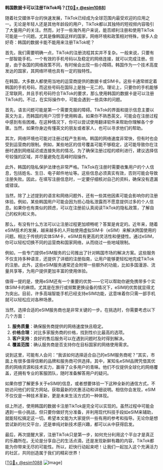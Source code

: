 **韩国数据卡可以注册TikTok吗？[[TG💪+ @esim1088](https://t.me/s/esim1088)]**

随着社交媒体平台的快速发展，TikTok已经成为全球范围内最受欢迎的应用之一。无论是年轻人还是其他年龄段的用户，TikTok都以其独特的短视频内容吸引了大量用户的关注。然而，对于一些海外用户来说，能否顺利注册和使用TikTok可能是一个问题。尤其是像韩国这样的国家，网络环境和政策相对特殊，很多人会好奇：韩国的数据卡能不能用来注册TikTok呢？

首先，我们需要明确一点，TikTok的注册流程其实并不复杂。一般来说，只要有一部智能手机、一个有效的手机号码以及稳定的网络连接，就可以完成注册。但是，由于各国的网络政策不同，有时候会出现一些小障碍。韩国作为一个技术高度发达的国家，其网络环境也具有一定的独特性。

在韩国，大多数人都使用当地的运营商提供的数据卡或SIM卡。这些卡通常绑定着韩国的手机号码，而这些号码在国际上是独一无二的。理论上，只要你的手机能够正常联网，并且手机号码符合TikTok的要求，那么使用韩国的数据卡是可以注册TikTok的。不过，在实际操作中，可能会遇到一些具体的问题。

首先，语言问题可能是第一个需要克服的障碍。TikTok的界面和提示信息主要以英文为主，而韩国的用户习惯于使用韩语。如果你不熟悉英文，可能会在注册过程中感到有些困难。在这种情况下，你可以尝试使用翻译软件来帮助你理解各个步骤。当然，如果你身边有懂英文的朋友或者家人，也可以寻求他们的帮助。

其次，网络环境也可能对注册过程产生影响。韩国的网络速度非常快，但有时也会受到运营商的限制。例如，某些地区的信号覆盖可能不够稳定，这可能导致你在注册时遇到网络延迟或连接失败的情况。为了确保注册过程的顺利进行，建议选择信号较强的区域，并尽量避免在高峰时段操作。

此外，韩国的隐私保护法律也非常严格。TikTok在注册时需要收集用户的个人信息，包括姓名、生日、电子邮件地址等。这些信息必须真实有效，否则可能会导致注册失败。因此，在填写注册信息时，一定要仔细核对自己的资料，确保没有遗漏或错误。

当然，除了上述提到的语言和网络问题外，还有一些其他因素可能会影响你的注册体验。例如，某些韩国用户可能会因为担心隐私泄露而不愿意提供过多的个人信息。如果你也有类似的顾虑，可以在注册前认真阅读TikTok的隐私政策，了解自己的权利和义务。

那么，有没有什么方法可以让注册过程更加顺畅呢？答案是肯定的。近年来，随着eSIM技术的发展，越来越多的人开始使用虚拟SIM卡（eSIM）来解决跨国使用的问题。相比于传统的实体SIM卡，eSIM具有更高的灵活性和便捷性。通过eSIM，你可以轻松切换不同的运营商和国家网络，从而绕过一些地域限制。

例如，一些专门提供eSIM服务的公司推出了针对韩国市场的解决方案。这些服务不仅支持多种语言，还提供了详细的注册指南，让用户能够更轻松地完成TikTok的注册。此外，这些eSIM服务通常还会附带一些额外的功能，比如多国漫游、流量共享等，为用户提供更加丰富的使用体验。

值得一提的是，使用eSIM还有一个重要的优势——它可以帮助你避免携带多个实体SIM卡的麻烦。尤其是在旅行或频繁更换设备的情况下，eSIM的优势就显得尤为突出。目前，许多高端智能手机已经支持eSIM功能，这意味着你只需一部手机就可以轻松应对各种场景。

当然，选择合适的eSIM服务商也是非常关键的一步。在挑选时，你需要考虑以下几个方面：

1. **服务质量**：确保服务商提供的网络速度快且稳定。
2. **价格合理**：对比多家服务商的价格，找到性价比最高的选项。
3. **客户支持**：良好的售后服务可以在遇到问题时及时得到解决。
4. **覆盖范围**：确认服务商是否支持你在目标国家的网络使用需求。

说到这里，可能有人会问：“我该如何选择适合自己的eSIM服务商呢？”其实，市面上有很多值得信赖的品牌和服务商可供选择。其中，某知名eSIM品牌凭借其优质的网络资源和技术实力，赢得了众多用户的青睐。他们不仅提供全球化的网络覆盖，还拥有专业的客服团队，随时准备解答用户的疑问。

如果你想了解更多关于eSIM的信息，或者想要体验一下这种全新的通信方式，不妨访问他们的官方网站，获取最新的优惠活动和详细说明。相信你会发现，eSIM不仅仅是一种技术革新，更是未来生活方式的一种体现。

综上所述，使用韩国的数据卡注册TikTok是完全可以实现的。虽然过程中可能会遇到一些小挑战，但只要你做好充分准备，并利用现代科技手段如eSIM来辅助，就能轻松搞定这一切。希望本文能为大家提供一些有用的参考和指导。无论你是想尝试新的社交平台，还是单纯对新技术感兴趣，都可以从中获得启发。

最后，再次提醒大家，注册TikTok只是第一步，如何充分利用这个平台才是真正的乐趣所在。无论是分享自己的生活点滴，还是发现新鲜有趣的内容，TikTok都能为你带来无尽的可能性。所以，赶快行动起来吧！让我们一起加入这个充满活力的社区，共同创造属于我们的精彩世界！

[[TG💪+ @esim1088](https://t.me/s/esim1088) ![Image](https://i.postimg.cc/4NQfJmqS/Snipaste-2025-05-13-00-14-12.png)]